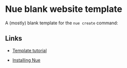# Nue blank website template

A (mostly) blank template for the `nue create` command:

## Links

- [Template tutorial](https://nuejs.org/docs/tutorial.html)

- [Installing Nue](https://nuejs.org/docs/installation.html)
